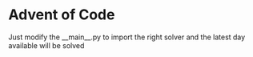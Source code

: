 # Advent of Code

Just modify the \_\_main\_\_.py to import the right solver and the latest day available will be solved